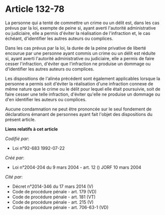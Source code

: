 # Article 132-78

La personne qui a tenté de commettre un crime ou un délit est, dans les cas prévus par la loi, exempte de peine si, ayant
averti l'autorité administrative ou judiciaire, elle a permis d'éviter la réalisation de l'infraction et, le cas échéant,
d'identifier les autres auteurs ou complices.

Dans les cas prévus par la loi, la durée de la peine privative de liberté encourue par une personne ayant commis un crime ou
un délit est réduite si, ayant averti l'autorité administrative ou judiciaire, elle a permis de faire cesser l'infraction,
d'éviter que l'infraction ne produise un dommage ou d'identifier les autres auteurs ou complices.

Les dispositions de l'alinéa précédent sont également applicables lorsque la personne a permis soit d'éviter la réalisation
d'une infraction connexe de même nature que le crime ou le délit pour lequel elle était poursuivie, soit de faire cesser une
telle infraction, d'éviter qu'elle ne produise un dommage ou d'en identifier les auteurs ou complices.

Aucune condamnation ne peut être prononcée sur le seul fondement de déclarations émanant de personnes ayant fait l'objet des
dispositions du présent article.

**Liens relatifs à cet article**

_Codifié par_:

  - Loi n°92-683 1992-07-22

_Créé par_:

  - Loi n°2004-204 du 9 mars 2004 - art. 12 () JORF 10 mars 2004

_Cité par_:

  - Décret n°2014-346 du 17 mars 2014 (V)
  - Code de procédure pénale - art. 179 (VD)
  - Code de procédure pénale - art. 181 (VT)
  - Code de procédure pénale - art. 215 (V)
  - Code de procédure pénale - art. 706-63-1 (VD)
